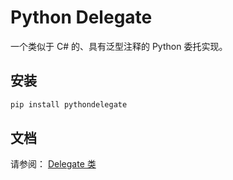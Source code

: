 # Python Delegate

一个类似于 C# 的、具有泛型注释的 Python 委托实现。

## 安装

```bash
pip install pythondelegate
```

## 文档

请参阅： [Delegate 类](docs/%E4%B8%AD%E6%96%87/Delegate.md)
